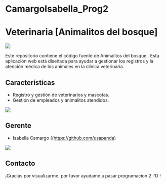 # CamargoIsabella_Prog2
# Veterinaria [Animalitos del bosque]

<img src="https://img.freepik.com/vector-gratis/veterinario-muchos-tipos-animales_1308-65733.jpg?w=2000">



Este repositorio contiene el código fuente de Animalitos del bosque . Esta aplicación web está diseñada para ayudar a gestionar los registros y la atención médica de los animales en la clínica veterinaria.

## Características

- Registro y gestión de veterinarios y mascotas.
- Gestión de empleados y animalitos atendidos.

<img src="https://drive.google.com/file/d/1oSbxYEXMifEb9-_HN1XvlQDlin2T3BGU/view?usp=sharing">

## Gerente

- Isabella Camargo ((https://github.com/usapanda)
<img src="https://img.freepik.com/vector-gratis/veterinario-muchos-tipos-animales_1308-65733.jpg?w=2000](https://encrypted-tbn0.gstatic.com/images?q=tbn:ANd9GcQyHCKhH9yJk1s28nbIeH1v0DIJo3S6edfo6g68sONjyb_FsZOf">


## Contacto


¡Gracias por visualizarme. por favor ayudame a pasar programacion 2 :'D !
